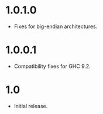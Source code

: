 # 1.0.1.0

* Fixes for big-endian architectures.

# 1.0.0.1

* Compatibility fixes for GHC 9.2.

# 1.0

* Initial release.
